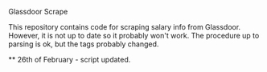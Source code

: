 Glassdoor Scrape


This repository contains code for scraping salary info from Glassdoor. However, it is not up to date so it probably won't work. The procedure up to parsing is ok, but the tags probably changed.

** 26th of February - script updated.